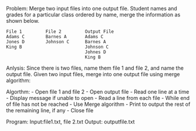  Problem:
   Merge two input files into one output file.
   Student names and grades for a particular class ordered 
   by name, merge the information as shown below.
 
    File 1         File 2         Output File
    Adams C        Barnes A       Adams C
    Jones D        Johnson C      Barnes A
    King B                        Johnson C
                                  Johnes D
                                  King B
 
 
 Anlysis:
   Since there is two files, name them file 1 and file 2, and name the output file.
   Given two input files, merge into one output file using merge algorithm:
     
 
 
 Algorthm:
    - Open file 1 and file 2
    - Open output file
    - Read one line at a time
    - Display message if unable to open
    - Read a line from each file
    - While end of file has not be reached
    - Use Merge algorithm
    - Print to output the rest of the remaining line, if any
    - Close file
 
 
 Program:
   Input:file1.txt, file 2.txt
   Output: outputfile.txt
